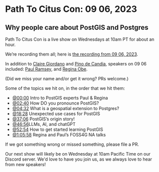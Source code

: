# Path To Citus Con: 09 06, 2023 

## Why people care about PostGIS and Postgres


Path To Citus Con is a live show on Wednesdays at 10am PT for about an hour.  

We’re recording them all; here is [the recording from 09 06, 2023](). 


In addition to [Claire Giordano](https://mastodon.social/@@clairegiordano) and [Pino de Candia](https://www.linkedin.com/in/pinodecandia/), speakers on 09 06 included: 
[Paul Ramsey](https://twitter.com/pwramsey), and [Regina Obe](https://twitter.com/reginaobe). 

(Did we miss your name and/or get it wrong? PRs welcome.) 


Some of the topics we hit on, in the order that we hit them: 

- [@00:00](https://www.youtube.com/watch?v=nVg-z36m_pw&t=0s) Intro to PostGIS experts Paul & Regina
- [@02:40](https://www.youtube.com/watch?v=nVg-z36m_pw&t=160s) How DO you pronounce PostGIS?
- [@04:32](https://www.youtube.com/watch?v=nVg-z36m_pw&t=272s) What is a geospatial extension to Postgres? 
- [@18:28](https://www.youtube.com/watch?v=nVg-z36m_pw&t=1108s) Unexpected use cases for PostGIS 
- [@37:06](https://www.youtube.com/watch?v=nVg-z36m_pw&t=2226s) PostGIS’s origin story! 
- [@46:56](https://www.youtube.com/watch?v=nVg-z36m_pw&t=2816s)LLMs, AI, and chatGPT 
- [@52:54](https://www.youtube.com/watch?v=nVg-z36m_pw&t=3174s) How to get started learning PostGIS 
- [@1:05:58](https://www.youtube.com/watch?v=nVg-z36m_pw&t=3958s) Regina and Paul’s FOSS4G NA talks 
  

If we got something wrong or missed something, please file a PR. 

Our next show will likely be on Wednesday at 10am Pacific Time on our Discord server. 
We'd love to have you join us, as we always love to hear from new speakers! 
